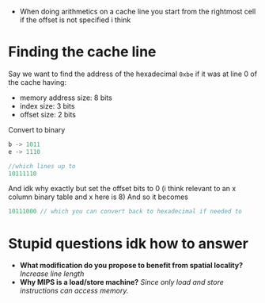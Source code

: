 - When doing arithmetics on a cache line you start from the rightmost cell if the offset is not specified i think
# Finding the cache line
Say we want to find the address of the hexadecimal `0xbe` if it was at line 0 of the cache having:
- memory address size: 8 bits
- index size: 3 bits
- offset size: 2 bits

Convert to binary
```c
b -> 1011
e -> 1110

//which lines up to
10111110
```
And idk why exactly but set the offset bits to 0  (i think relevant to an x column binary table and x here is 8)
And so it becomes
```c
10111000 // which you can convert back to hexadecimal if needed to
```

# Stupid questions idk how to answer
- **What modification do you propose to benefit from spatial locality?**
*Increase line length*
- **Why MIPS is a load/store machine?**
 *Since only load and store instructions can access memory.*